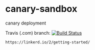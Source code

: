 # canary-sandbox
canary deployment

Travis (.com) branch:
[![Build Status](https://travis-ci.com/githubfoam/canary-sandbox.svg?branch=master)](https://travis-ci.com/githubfoam/canary-sandbox)  


~~~~
https://linkerd.io/2/getting-started/
~~~~
